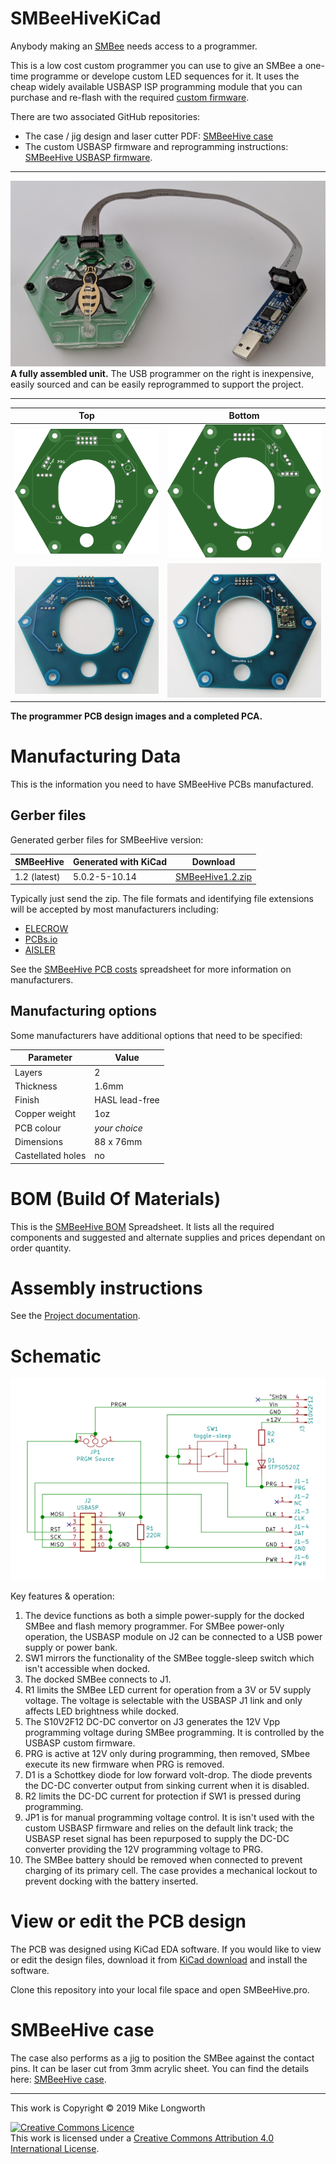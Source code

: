 # SMBeeHiveKiCad

Anybody making an [SMBee] needs access to a programmer.

This is a low cost custom programmer you can use to give an SMBee a one-time programme or develope custom LED sequences for it. It uses the cheap widely available USBASP ISP programming module that you can purchase and re-flash with the required [custom firmware][SMBeeHive USBASP firmware].

There are two associated GitHub repositories:
* The case / jig design and laser cutter PDF: [SMBeeHive case]
* The custom USBASP firmware and reprogramming instructions: [SMBeeHive USBASP firmware].

---

![SMBee Hive](doc/SMBeehive2.jpg)
**A fully assembled unit.** The USB programmer on the right is inexpensive, easily sourced and can be easily reprogrammed to support the project.

---

Top | Bottom
:-:|:-:
![PCB top](doc/SMBeehive-top.svg) | ![PCB bottom](doc/SMBeehive-bottom.svg)
<img src="doc/PCA-top.jpg" width="350" title="PCA top"> | <img src="doc/PCA-bottom.jpg" width="350" title="PCA bottom">

**The programmer PCB design images and a completed PCA.**

<!-- ![PCA top](doc/PCA-top.jpg){:width="10px"} ![PCA bottom](doc/PCA-bottom.jpg){:width="10px"}> -->

# Manufacturing Data

This is the information you need to have SMBeeHive PCBs manufactured.

## Gerber files

Generated gerber files for SMBeeHive version:

SMBeeHive | Generated with KiCad | Download 
-|-|-
1.2 (latest)| 5.0.2-5-10.14 | [SMBeeHive1.2.zip]

Typically just send the zip. The file formats and identifying file extensions will be accepted by most manufacturers including:

* [ELECROW]
* [PCBs.io]
* [AISLER]

See the [SMBeeHive PCB costs] spreadsheet for more information on manufacturers.

## Manufacturing options

Some manufacturers have additional options that need to be specified:

Parameter | Value |
-|-
Layers | 2 |
Thickness | 1.6mm |
Finish | HASL lead-free |
Copper weight | 1oz |
PCB colour | *your choice* |
Dimensions | 88 x 76mm |
Castellated holes | no |

# BOM (Build Of Materials)

This is the [SMBeeHive BOM] Spreadsheet. It lists all the required components and suggested and alternate supplies and prices dependant on order quantity.

# Assembly instructions

See the [Project documentation][SMBee].

# Schematic
![Schematic](doc/SMBeeHiveSch.svg)

Key features & operation:
1. The device functions as both a simple power-supply for the docked SMBee and flash memory programmer. For SMBee power-only operation, the USBASP module on J2 can be connected to a USB power supply or power bank.
1. SW1 mirrors the functionality of the SMBee toggle-sleep switch which isn't accessible when docked.
1. The docked SMBee connects to J1.
1. R1 limits the SMBee LED current for operation from a 3V or 5V supply voltage. The voltage is selectable with the USBASP J1 link and only affects LED brightness while docked.
1. The S10V2F12 DC-DC convertor on J3 generates the 12V Vpp programming voltage during SMBee programming. It is controlled by the USBASP custom firmware.
1. PRG is active at 12V only during programming, then removed, SMbee execute its new firmware when PRG is removed.
1. D1 is a Schottkey diode for low forward volt-drop. The diode prevents the DC-DC converter output from sinking current when it is disabled.
1. R2 limits the DC-DC current for protection if SW1 is pressed during programming.
1. JP1 is for manual programming voltage control. It is isn't used with the custom USBASP firmware and relies on the default link track; the USBASP reset signal has been repurposed to supply the DC-DC converter providing the 12V programming voltage to PRG.
1. The SMBee battery should be removed when connected to prevent charging of its primary cell. The case provides a mechanical lockout to prevent docking with the battery inserted.

# View or edit the PCB design

The PCB was designed using KiCad EDA software. If you would like to view or edit the design files, download it from [KiCad download] and install the software. 

Clone this repository into your local file space and open SMBeeHive.pro.

# SMBeeHive case

The case also performs as a jig to position the SMBee against the contact pins. It can be laser cut from 3mm acrylic sheet. You can find the details here:  [SMBeeHive case].

[SMBee]: https://github.com/milelo/SMBee
[SMBeeHive USBASP firmware]: https://github.com/milelo/SMBeeHiveFirmware
[HIVE-BOM]: https://docs.google.com/spreadsheets/d/1pC-4M-7qa12mT0QL2S9FdDb4QyRmq4kYofQHElQal1s/edit#gid=64958878
[SMBeeHive PCB costs]: https://docs.google.com/spreadsheets/d/1pC-4M-7qa12mT0QL2S9FdDb4QyRmq4kYofQHElQal1s/edit#gid=258570514
[ELECROW]: https://www.elecrow.com/pcb-manufacturing.html
[PCBs.io]: https://www.pcbs.io/
[AISLER]: https://aisler.net/
[SMBeeHive BOM]: https://docs.google.com/spreadsheets/d/1pC-4M-7qa12mT0QL2S9FdDb4QyRmq4kYofQHElQal1s/edit#gid=64958878
[KiCad download]: http://kicad-pcb.org/download/.
[SMBeeHive case]: https://github.com/milelo/SMBeeHiveF360
[SMBeeHive1.2.zip]: https://github.com/milelo/SMBeeHiveKiCad/blob/master/gerber/SMBeeHive1.2.zip?raw=true

---

This work is Copyright © 2019 Mike Longworth

<a rel="license" href="http://creativecommons.org/licenses/by/4.0/"><img alt="Creative Commons Licence" style="border-width:0" src="https://i.creativecommons.org/l/by/4.0/88x31.png" /></a><br />This work is licensed under a <a rel="license" href="http://creativecommons.org/licenses/by/4.0/">Creative Commons Attribution 4.0 International License</a>.